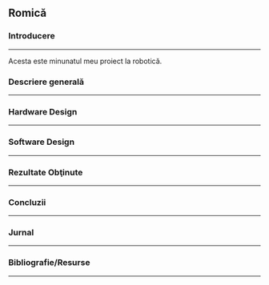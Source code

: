 ## Romică

### Introducere

---
Acesta este minunatul meu proiect la robotică.
<br>
### Descriere generală

---

### Hardware Design

---

### Software Design

---

### Rezultate Obţinute

---

### Concluzii

---

### Jurnal

---

### Bibliografie/Resurse

---

